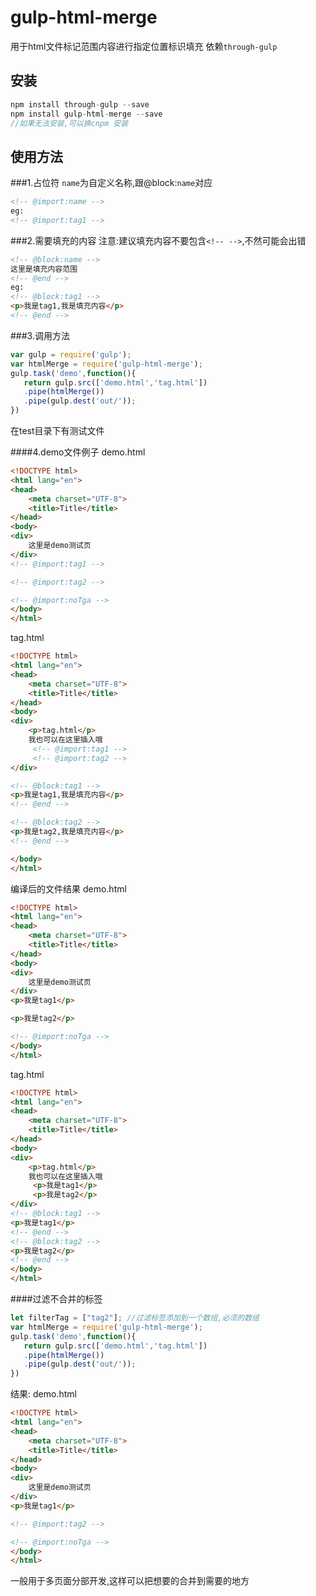 # gulp-html-merge

用于html文件标记范围内容进行指定位置标识填充
依赖`through-gulp`

## 安装
```js
npm install through-gulp --save
npm install gulp-html-merge --save
//如果无法安装,可以换cnpm 安装
```

## 使用方法

###1.占位符
`name`为自定义名称,跟@block:`name`对应
```html
<!-- @import:name -->
eg:
<!-- @import:tag1 -->
```
###2.需要填充的内容
注意:建议填充内容不要包含`<!-- -->`,不然可能会出错
```html
<!-- @block:name -->
这里是填充内容范围
<!-- @end -->
eg:
<!-- @block:tag1 -->
<p>我是tag1,我是填充内容</p>
<!-- @end -->
```

###3.调用方法

```javascript
var gulp = require('gulp');
var htmlMerge = require('gulp-html-merge');
gulp.task('demo',function(){
   return gulp.src(['demo.html','tag.html'])
   .pipe(htmlMerge())
   .pipe(gulp.dest('out/'));
})
```
在test目录下有测试文件

####4.demo文件例子
demo.html
```html
<!DOCTYPE html>
<html lang="en">
<head>
    <meta charset="UTF-8">
    <title>Title</title>
</head>
<body>
<div>
    这里是demo测试页
</div>
<!-- @import:tag1 -->

<!-- @import:tag2 -->

<!-- @import:noTga -->
</body>
</html>
```
tag.html
```html
<!DOCTYPE html>
<html lang="en">
<head>
    <meta charset="UTF-8">
    <title>Title</title>
</head>
<body>
<div>
    <p>tag.html</p>
    我也可以在这里插入哦
     <!-- @import:tag1 -->
     <!-- @import:tag2 -->
</div>

<!-- @block:tag1 -->
<p>我是tag1,我是填充内容</p>
<!-- @end -->

<!-- @block:tag2 -->
<p>我是tag2,我是填充内容</p>
<!-- @end -->

</body>
</html>
```
编译后的文件结果
demo.html
```html
<!DOCTYPE html>
<html lang="en">
<head>
    <meta charset="UTF-8">
    <title>Title</title>
</head>
<body>
<div>
    这里是demo测试页
</div>
<p>我是tag1</p>

<p>我是tag2</p>

<!-- @import:noTga -->
</body>
</html>
```
tag.html
```html
<!DOCTYPE html>
<html lang="en">
<head>
    <meta charset="UTF-8">
    <title>Title</title>
</head>
<body>
<div>
    <p>tag.html</p>
    我也可以在这里插入哦
     <p>我是tag1</p>
     <p>我是tag2</p>
</div>
<!-- @block:tag1 -->
<p>我是tag1</p>
<!-- @end -->
<!-- @block:tag2 -->
<p>我是tag2</p>
<!-- @end -->
</body>
</html>
```
####过滤不合并的标签
```javascript
let filterTag = ["tag2"]; //过滤标签添加到一个数组,必须的数组
var htmlMerge = require('gulp-html-merge');
gulp.task('demo',function(){
   return gulp.src(['demo.html','tag.html'])
   .pipe(htmlMerge())
   .pipe(gulp.dest('out/'));
})
```
结果:
demo.html
```html
<!DOCTYPE html>
<html lang="en">
<head>
    <meta charset="UTF-8">
    <title>Title</title>
</head>
<body>
<div>
    这里是demo测试页
</div>
<p>我是tag1</p>

<!-- @import:tag2 -->

<!-- @import:noTga -->
</body>
</html>
```


一般用于多页面分部开发,这样可以把想要的合并到需要的地方
